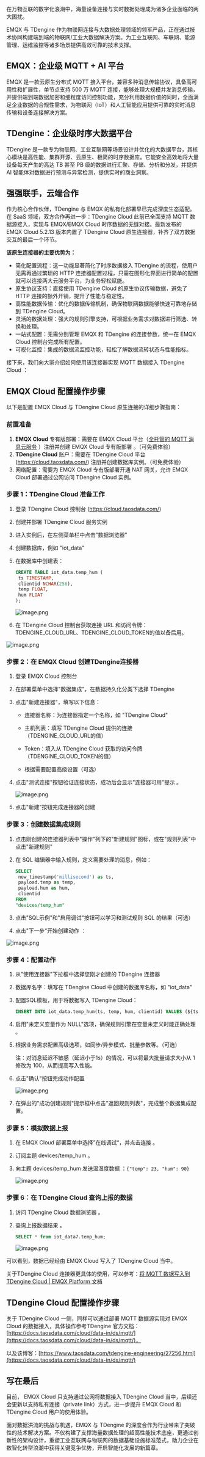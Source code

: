在万物互联的数字化浪潮中，海量设备连接与实时数据处理成为诸多企业面临的两大困扰。

EMQX 与 TDengine 作为物联网连接与大数据处理领域的领军产品，正在通过技术协同构建端到端的物联网/工业大数据解决方案。为工业互联网、车联网、能源管理、运维监控等诸多场景提供高效可靠的技术支撑。

## **EMQX：企业级 MQTT + AI 平台**

EMQX 是一款云原生分布式 MQTT 接入平台，兼容多种消息传输协议，具备高可用性和扩展性，单节点支持 500 万 MQTT 连接，能够处理大规模并发消息传输，并提供端到端数据加密和细粒度访问控制功能，充分利用数据价值的同时，全面满足企业数据的合规性需求，为物联网（IoT）和人工智能应用提供可靠的实时消息传输和设备连接解决方案。

## **TDengine：企业级时序大数据平台**

TDengine 是一款专为物联网、工业互联网等场景设计并优化的大数据平台，其核心模块是高性能、集群开源、云原生、极简的时序数据库。它能安全高效地将大量设备每天产生的高达 TB 甚至 PB 级的数据进行汇聚、存储、分析和分发，并提供 AI 智能体对数据进行预测与异常检测，提供实时的商业洞察。

## 强强联手，云端合作

作为核心合作伙伴，TDengine 与 EMQX 的私有化部署早已完成深度生态适配。在 SaaS 领域，双方合作再进一步：TDengine Cloud 此前已全面支持 MQTT 数据源接入，实现与 EMQX/EMQX Cloud 时序数据的无缝对接。最新发布的 EMQX Cloud 5.2.13 版本内置了 TDengine Cloud 原生连接器，补齐了双方数据交互的最后一个环节。

**该原生连接器的主要优势为：**

- 简化配置流程：这⼀功能显著简化了时序数据接入 TDengine 的流程，使⽤户⽆需再通过繁琐的 HTTP 连接器配置过程，只需在图形化界面进行简单的配置就可以连接两⼤云服务平台，为业务轻松赋能。
- 原⽣协议⽀持：直接使⽤ TDengine Cloud 的原⽣协议传输数据，避免了 HTTP 连接的额外开销，提升了性能与稳定性。
- ⾼性能数据传输：优化的数据传输机制，确保物联⽹数据能够快速可靠地存储到 TDengine Cloud。
- 灵活的数据处理：强⼤的规则引擎⽀持，可根据业务需求对数据进⾏筛选、转换和处理。
- ⼀站式配置：⽆需分别管理 EMQX 和 TDengine 的连接参数，统⼀在 EMQX Cloud 控制台完成所有配置。
- 可视化监控：集成的数据流监控功能，轻松了解数据流转状态与性能指标。

接下来，我们向大家介绍如何使用该连接器实现 MQTT 数据接入 TDengine Cloud ：

## **EMQX Cloud** 配置操作步骤

以下是配置 EMQX Cloud 与 TDengine Cloud 原⽣连接的详细步骤指南：

### 前置准备

1. **EMQX Cloud** 专有版部署：需要在 EMQX Cloud 平台（[全托管的 MQTT 消息云服务](https://www.emqx.com/zh/cloud) ）注册并创建 EMQX Cloud 专有版部署 。（可免费体验）
2. **TDengine Cloud** 账户：需要在 TDengine Cloud 平台 (https://cloud.taosdata.com/) 注册并创建数据库实例。（可免费体验）
3. ⽹络配置：需要为 EMQX Cloud 专有版部署开通 NAT ⽹关，允许 EMQX Cloud 部署通过公⽹访问 TDengine Cloud 实例。

### 步骤 **1**：**TDengine Cloud** 准备⼯作

1. 登录 TDengine Cloud 控制台 (https://cloud.taosdata.com/)

2. 创建并部署 TDengine Cloud 服务实例

3. 进⼊实例后，在左侧菜单栏中点击"数据浏览器"

4. 创建数据库，例如 "iot_data"

5. 在数据库中创建表：

   ```sql
   CREATE TABLE iot_data.temp_hum (
    ts TIMESTAMP,
    clientid NCHAR(256),
    temp FLOAT,
    hum FLOAT
   ); 
   ```

   ![image.png](https://assets.emqx.com/images/b7b62b8fcd239624ff8a823b7b653cbc.png)

6. 在 TDengine Cloud 控制台获取连接 URL 和访问令牌：TDENGINE_CLOUD_URL、TDENGINE_CLOUD_TOKEN的值以备后⽤。

![image.png](https://assets.emqx.com/images/d51f1fd9935217d5bd75df30ac442d7d.png)

### 步骤 **2**：在 **EMQX Cloud** 创建**TDengine**连接器

1. 登录 EMQX Cloud 控制台

1. 在部署菜单中选择"数据集成"，在数据持久化分类下选择 TDengine

1. 点击"新建连接器"，填写以下信息：

   - 连接器名称：为连接器指定⼀个名称，如 "TDengine Cloud"

   - 主机列表：填写 TDengine Cloud 提供的连接 （TDENGINE_CLOUD_URL的值）

   - Token：填⼊从 TDengine Cloud 获取的访问令牌 （TDENGINE_CLOUD_TOKEN的值）

   - 根据需要配置⾼级设置（可选）

1. 点击"测试连接"按钮验证连接状态，成功后会显示"连接器可⽤"提示 。

   ![image.png](https://assets.emqx.com/images/58ef34da6c5513cd267a6cb043258ffe.png)

5. 点击"新建"按钮完成连接器的创建

### 步骤 **3**：创建数据集成规则

1. 点击刚创建的连接器列表中"操作"列下的"新建规则"图标，或在"规则列表"中点击"新建规则"

2. 在 SQL 编辑器中输⼊规则，定义需要处理的消息，例如：

   ```sql
   SELECT
    now_timestamp('millisecond') as ts,
    payload.temp as temp,
    payload.hum as hum,
    clientid
   FROM
   "devices/temp_hum"
   ```

3. 点击"SQL示例"和"启⽤调试"按钮可以学习和测试规则 SQL 的结果（可选）

4. 点击"下⼀步"开始创建动作 ：

![image.png](https://assets.emqx.com/images/b6b05dc19003d72ed97c62e0be4a1897.png)

### 步骤 **4**：配置动作

1. 从"使⽤连接器"下拉框中选择您刚才创建的 TDengine 连接器

1. 数据库名字：填写在 TDengine Cloud 中创建的数据库名称，如 "iot_data"

1. 配置SQL模板，⽤于将数据写⼊ TDengine Cloud：

   ```sql
   INSERT INTO iot_data.temp_hum(ts, temp, hum, clientid) VALUES (${ts}, ${temp}, ${hum}, '${clientid}')
   ```

1. 启⽤"未定义变量作为 NULL"选项，确保规则引擎在变量未定义时能正确处理 。

1. 根据业务需求配置⾼级选项，如同步/异步模式、批量参数等。（可选）

   注：对消息延迟不敏感（延迟⼩于1s）的情况，可以将最⼤批量请求⼤⼩从 1 修改为 100，从⽽提⾼写⼊性能。

1. 点击"确认"按钮完成动作配置

   ![image.png](https://assets.emqx.com/images/40c25bf52c4a083102a5d7cf012c53d1.png)

1. 在弹出的"成功创建规则"提示框中点击"返回规则列表"，完成整个数据集成配置。

### 步骤 **5**：模拟数据上报

1. 在 EMQX Cloud 部署菜单中选择”在线调试“，并点击连接 。

1. 订阅主题 devices/temp_hum 。

1. 向主题 devices/temp_hum 发送温湿度数据 ：`{"temp": 23, "hum": 90}`

   ![image.png](https://assets.emqx.com/images/c4031b7c891e894e300429f0eeed2a9f.png)

### 步骤 **6**：在 **TDengine Cloud** 查询上报的数据

1. 访问 TDengine Cloud 数据浏览器 。

1. 查询上报数据结果 。

   ```sql
   SELECT * from iot_data7.temp_hum;
   ```

   ![image.png](https://assets.emqx.com/images/164f6ec42e732d2b9b56cc9ee47df0e2.png)

可以看到，数据已经经由 EMQX Cloud 写入了 TDengine Cloud 当中。

关于TDengine Cloud 连接器更具体的使用，可以参考：[将 MQTT 数据写入到 TDengine Cloud | EMQX Platform 文档](https://docs.emqx.com/zh/cloud/latest/data_integration/tdengine_cloud.html) 

## **TDengine Cloud** 配置操作步骤

关于 TDengine Cloud 一侧，同样可以通过部署 MQTT 数据源实现对 EMQX Cloud 的数据接入，具体操作参考TDengine 官方文档：[https://docs.taosdata.com/cloud/data-in/ds/mqtt/](https://docs.taosdata.com/cloud/data-in/ds/mqtt/)，

以及该博客：[https://www.taosdata.com/tdengine-engineering/27256.html](https://docs.taosdata.com/cloud/data-in/ds/mqtt/)

## 写在最后

目前， EMQX Cloud 只支持通过公网将数据接入 TDengine Cloud 当中，后续还会更新以支持私有连接（private link）方式，进一步提升 EMQX Cloud 和 TDengine Cloud 用户的使用体验。

面对数据洪流的挑战与机遇，EMQX 与 TDengine 的深度合作为行业带来了突破性的技术解决方案。不仅构建了支撑海量数据处理的超高性能技术底座，更通过创新性的架构设计，重塑工业互联网与物联网的数据基础设施标准范式，助力企业在数智化转型浪潮中获得关键竞争优势，开启智能化发展的新篇章。
